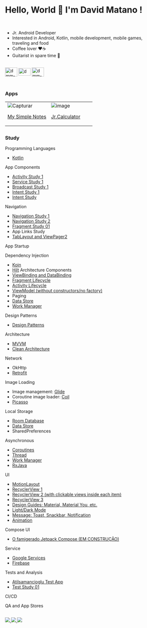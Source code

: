 # Hello, World 👋 I'm David Matano !
<br>

- Jr. Android Developer<br/>
- Interested in Android, Kotlin, mobile development, mobile games, traveling and food<br/>
- Coffee lover ♥️☕<br/>
- Guitarist in spare time 🎸<br/>
  
<!-- dev icons -->
<div style="display: inline_block"><br>
  <img align="center" alt="dmm-android" height="30" width="40" src="https://cdn.jsdelivr.net/gh/devicons/devicon/icons/android/android-plain.svg" />
  <img align="center" alt="dmm-kt" height="25" width="40" src="https://cdn.jsdelivr.net/gh/devicons/devicon/icons/kotlin/kotlin-original.svg" />
  <img align="center" alt="dmm-android" height="30" width="40" src="https://cdn.jsdelivr.net/gh/devicons/devicon/icons/java/java-original.svg" />
</div>
<br/>

  ##

### Apps 

|||||
|------|------|--------|------|
|![Capturar](https://user-images.githubusercontent.com/53324891/220197899-49d074d9-709d-4c2b-924c-ee508601ee04.JPG)<p align=center>[My Simple Notes](https://github.com/dmmatano/my-simple-notes/blob/master/README.md)</p>|![image](https://user-images.githubusercontent.com/53324891/218278565-41f11b9a-1253-49d7-833c-44c1c8b3b4c1.png)<p align=center>[Jr.Calculator](https://github.com/dmmatano/jr_calculator)</p>|||


  ##

### Study
Programming Languages
- [Kotlin](https://github.com/dmmatano/kotlin-study)

App Components
- [Activity Study 1](https://github.com/dmmatano/activity-study-01)
- [Service Study 1](https://github.com/dmmatano/service-study-01)
- [Broadcast Study 1](https://github.com/dmmatano/broadcast-receiver-study-01)
- [Intent Study 1](https://github.com/dmmatano/intent-study-01)
- [Intent Study](https://github.com/dmmatano/intent-study)

Navigation
- [Navigation Study 1](https://github.com/dmmatano/navigation-study-01)
- [Navigation Study 2](https://github.com/dmmatano/navigation-study-02)
- [Fragment Study 01](https://github.com/dmmatano/fragments-study-01)
- App Links Study
- [TabLayout and ViewPager2](https://github.com/dmmatano/tablayout-study-01)

App Startup

Dependency Injection
- [Koin](https://github.com/dmmatano/koin)
- [Hilt](https://github.com/dmmatano/hilt)
Architecture Components
- [ViewBinding and DataBinding](https://github.com/dmmatano/binding-study)
- [Fragment Lifecycle](https://github.com/dmmatano/fragments-study-01)
- [Activity Lifecycle](https://github.com/dmmatano/activity-study-01)
- [ViewModel (without constructors/no factory)](https://github.com/dmmatano/binding-study)
- Paging
- [Data Store](https://github.com/dmmatano/data-store-study-01)
- [Work Manager](https://github.com/dmmatano/workmanager-study-01)

Design Patterns
- [Design Patterns](https://github.com/dmmatano/design-patterns)

Architecture
- [MVVM](https://github.com/dmmatano/mvvm)
- [Clean Architecture](https://github.com/dmmatano/clean-architecture/blob/main/README.md) <br>

Network
- OkHttp
- [Retrofit](https://github.com/dmmatano/retrofit-app)

Image Loading
- Image management: [Glide](https://github.com/bumptech/glide)
- Coroutine image loader: [Coil](https://coil-kt.github.io/coil/)
- [Picasso](https://square.github.io/picasso/)

Local Storage
- [Room Database](https://github.com/dmmatano/room)
- [Data Store](https://github.com/dmmatano/data-store-study-01)
- SharedPreferences

Asynchronous
- [Coroutines](https://github.com/dmmatano/coroutines-study-01/blob/main/README.md)
- [Thread](https://github.com/dmmatano/threads/blob/main/README.md)
- [Work Manager](https://github.com/dmmatano/workmanager-study-01)
- [RxJava](https://github.com/dmmatano/rxjava)

UI
- [MotionLayout](https://github.com/dmmatano/motion-layout-study/blob/main/README.md)
- [RecyclerView 1](https://github.com/dmmatano/recyclerview-study-01)
- [RecyclerView 2 (with clickable views inside each item)](https://github.com/dmmatano/recyclerview-study-02)
- [RecyclerView 3](https://github.com/dmmatano/recyclerview-study-03)
- [Design Guides: Material, Material You, etc.](https://github.com/dmmatano/design-guidelines)
- [Light/Dark Mode](https://github.com/dmmatano/dark-mode/blob/main/README.md)
- [Message: Toast, Snackbar, Notification](https://github.com/dmmatano/android-messages)
- [Animation](https://github.com/dmmatano/animation/blob/main/README.md)

Compose UI
- [O famigerado Jetpack Compose (EM CONSTRUÇÃO)](https://github.com/dmmatano/jetpack-compose/blob/main/README.md)

Service
- [Google Services](https://github.com/dmmatano/google-play-services/blob/main/README.md)
- [Firebase](https://github.com/dmmatano/firebase)

Tests and Analysis
- [Atilsamancioglu Test App](https://github.com/atilsamancioglu/IA27-ArtBookHiltTesting)
- [Test Study 01](https://github.com/dmmatano/test-study-01)

CI/CD

QA and App Stores

  
  ##
  
<div> 
  <a href="https://www.instagram.com/davidmatano" target="_blank">
    <img src="https://img.shields.io/badge/-Instagram-%23E4405F?style=for-the-badge&logo=instagram&logoColor=white">
  </a>
  <a href = "mailto:davidmatano@gmail.com">
    <img src="https://img.shields.io/badge/-Gmail-%23333?style=for-the-badge&logo=gmail&logoColor=white" target="_blank">
  </a>
  <a href="https://www.linkedin.com/in/davidmatano" target="_blank">
    <img src="https://img.shields.io/badge/-LinkedIn-%230077B5?style=for-the-badge&logo=linkedin&logoColor=white" target="_blank">
  </a> 
 
</div>
